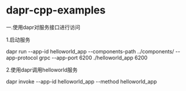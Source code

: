 # dapr-cpp-examples

一.使用dapr对服务接口进行访问

1.启动服务

dapr run --app-id helloworld_app --components-path ../components/ --app-protocol grpc --app-port 6200 ./helloworld_app 6200

2.使用dapr调用helloworld服务

dapr invoke --app-id helloworld_app --method helloworld_app


